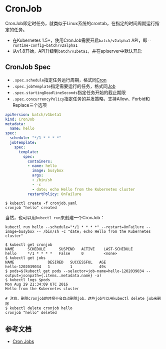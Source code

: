 # CronJob

CronJob即定时任务，就类似于Linux系统的crontab，在指定的时间周期运行指定的任务。

* 在Kubernetes 1.5+，使用CronJob需要开启`batch/v2alpha1` API，即`--runtime-config=batch/v2alpha1`
* 从v1.8开始，API升级到`batch/v1beta1`，并在apiserver中默认开启

## CronJob Spec

- `.spec.schedule`指定任务运行周期，格式同[Cron](https://en.wikipedia.org/wiki/Cron)
- `.spec.jobTemplate`指定需要运行的任务，格式同[Job](job.md)
- `.spec.startingDeadlineSeconds`指定任务开始的截止期限
- `.spec.concurrencyPolicy`指定任务的并发策略，支持Allow、Forbid和Replace三个选项

```yaml
apiVersion: batch/v1beta1
kind: CronJob
metadata:
  name: hello
spec:
  schedule: "*/1 * * * *"
  jobTemplate:
    spec:
      template:
        spec:
          containers:
          - name: hello
            image: busybox
            args:
            - /bin/sh
            - -c
            - date; echo Hello from the Kubernetes cluster
          restartPolicy: OnFailure
```

```
$ kubectl create -f cronjob.yaml
cronjob "hello" created
```

当然，也可以用`kubectl run`来创建一个CronJob：

```
kubectl run hello --schedule="*/1 * * * *" --restart=OnFailure --image=busybox -- /bin/sh -c "date; echo Hello from the Kubernetes cluster"
```

```
$ kubectl get cronjob
NAME      SCHEDULE      SUSPEND   ACTIVE    LAST-SCHEDULE
hello     */1 * * * *   False     0         <none>
$ kubectl get jobs
NAME               DESIRED   SUCCESSFUL   AGE
hello-1202039034   1         1            49s
$ pods=$(kubectl get pods --selector=job-name=hello-1202039034 --output=jsonpath={.items..metadata.name} -a)
$ kubectl logs $pods
Mon Aug 29 21:34:09 UTC 2016
Hello from the Kubernetes cluster

# 注意，删除cronjob的时候不会自动删除job，这些job可以用kubectl delete job来删除
$ kubectl delete cronjob hello
cronjob "hello" deleted
```

## 参考文档

- [Cron Jobs](https://kubernetes.io/docs/concepts/workloads/controllers/cron-jobs/)


